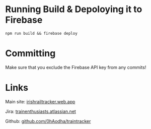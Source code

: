 # Running Build & Depoloying it to Firebase
`npm run build && firebase deploy`

# Committing 
Make sure that you exclude the Firebase API key from any commits!

# Links 
Main site: [irishrailtracker.web.app](https://irishrailtracker.web.app/) 

Jira: [trainenthusiasts.atlassian.net](https://trainenthusiasts.atlassian.net/jira/software/projects/TE/boards/1)

Github: [github.com/0hAodha/traintracker](https://github.com/0hAodha/traintracker)
